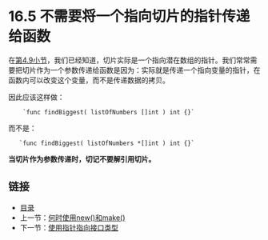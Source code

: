 # 16.5 不需要将一个指向切片的指针传递给函数

在[第4.9小节](04.9.md)，我们已经知道，切片实际是一个指向潜在数组的指针。我们常常需要把切片作为一个参数传递给函数是因为：实际就是传递一个指向变量的指针，在函数内可以改变这个变量，而不是传递数据的拷贝。

因此应该这样做：

        `func findBiggest( listOfNumbers []int ) int {}`

而不是：

       `func findBiggest( listOfNumbers *[]int ) int {}` 

**当切片作为参数传递时，切记不要解引用切片。**

## 链接

- [目录](directory.md)
- 上一节：[何时使用new()和make()](16.4.md)
- 下一节：[使用指针指向接口类型](16.6.md)
